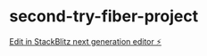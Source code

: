 # second-try-fiber-project

[Edit in StackBlitz next generation editor ⚡️](https://stackblitz.com/~/github.com/projectdumb2/second-try-fiber-project)